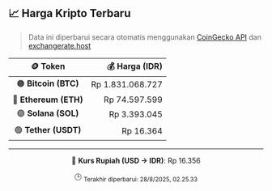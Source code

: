 

<!-- HARGA_KRIPTO -->
## 📈 Harga Kripto Terbaru

> Data ini diperbarui secara otomatis menggunakan [CoinGecko API](https://www.coingecko.com/) dan [exchangerate.host](https://exchangerate.host/)

<div align="center">

| 🪙 Token | 💰 Harga (IDR) |
|:------:|---------------:|
| 🟠 **Bitcoin (BTC)**   | Rp 1.831.068.727 |
| 🔵 **Ethereum (ETH)**  | Rp 74.597.599 |
| 🟣 **Solana (SOL)**    | Rp 3.393.045 |
| 🟢 **Tether (USDT)**   | Rp 16.364 |

---

💱 **Kurs Rupiah (USD → IDR)**: Rp 16.356

🕒 <sub>Terakhir diperbarui: 28/8/2025, 02.25.33</sub>

</div>
<!-- /HARGA_KRIPTO -->